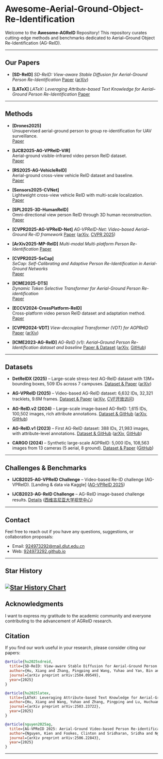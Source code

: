 # Awesome-Aerial-Ground-Object-Re-Identification

Welcome to the **Awesome-AGReID** Repository! This repository curates cutting-edge methods and benchmarks dedicated to Aerial–Ground Object Re-Identification (AG-ReID).

---

## Our Papers

* **\[SD-ReID]**
  *SD-ReID: View-aware Stable Diffusion for Aerial-Ground Person Re-Identification*
  [Paper](https://arxiv.org/abs/2504.09549) ([arXiv][1])

* **\[LATeX]**
  *LATeX: Leveraging Attribute-based Text Knowledge for Aerial–Ground Person Re-Identification*
  [Paper](https://arxiv.org/abs/2503.23722)

---

## Methods

* **\[Drones2025]**  
  Unsupervised aerial-ground person to group re-identification for UAV surveillance.  
  [Paper](https://doi.org/10.3390/drones9040244)

* **\[IJCB2025-AG-VPReID-VIR]**  
  Aerial-ground visible-infrared video person ReID dataset.  
  [Paper](https://arxiv.org/abs/2507.17995)

* **\[RS2025-AG-VehicleReID]**  
  Aerial-ground cross-view vehicle ReID dataset and baseline.  
  [Paper](https://www.mdpi.com/2072-4292/17/15/2653)

* **\[Sensors2025-CVNet]**  
  Lightweight cross-view vehicle ReID with multi-scale localization.  
  [Paper](https://www.mdpi.com/1424-8220/25/9/2809)

* **\[SPL2025-3D-HumanReID]**  
  Omni-directional view person ReID through 3D human reconstruction.  
  [Paper](https://www.researchgate.net/publication/387973999_Omni-Directional_View_Person_Re-Identification_Through_3D_Human_Reconstruction)

* **\[CVPR2025-AG-VPReID-Net]**
  *AG-VPReID-Net: Video-based Aerial–Ground Re-ID framework*
  [Paper](https://arxiv.org/abs/2503.08121) ([arXiv][2], [CVPR 2025][3])

* **\[ArXiv2025-MP-ReID]**
  *Multi-modal Multi-platform Person Re-Identification*
  [Paper](https://arxiv.org/abs/2503.17096)

* **\[CVPR2025-SeCap]**  
  *SeCap: Self-Calibrating and Adaptive Person Re-Identification in Aerial-Ground Networks*  
  [Paper](https://arxiv.org/abs/2503.06965)

* **\[ICME2025-DTS]**  
  *Dynamic Token Selective Transformer for Aerial-Ground Person Re-identification*  
  [Paper](https://arxiv.org/abs/2412.00433)

* **\[ECCV2024-CrossPlatform-ReID]**  
  Cross-platform video person ReID dataset and adaptation method.  
  [Paper](https://www.ecva.net/papers/eccv_2024/papers_ECCV/papers/03918.pdf)

* **\[CVPR2024-VDT]**
  *View-decoupled Transformer (VDT) for AGPReID*
  [Paper](https://arxiv.org/abs/2403.14513) ([arXiv][4])

* **\[ICME2023-AG-ReID]**
  *AG-ReID (v1): Aerial–Ground Person Re-Identification dataset and baseline*
  [Paper & Dataset](https://arxiv.org/abs/2303.08597) ([arXiv][5], [GitHub][6])

---

## Datasets

* **DetReIDX (2025)** – Large-scale stress-test AG-ReID dataset with 13M+ bounding boxes, 509 IDs across 7 campuses. [Dataset & Paper](https://arxiv.org/html/2505.04793v1) ([arXiv][7])

* **AG-VPReID (2025)** – Video-based AG-ReID dataset: 6,632 IDs, 32,321 tracklets, 9.6M frames. [Dataset & Paper](https://arxiv.org/abs/2503.08121) ([arXiv][2], [CVF开放访问][8])

* **AG-ReID.v2 (2024)** – Large-scale image-based AG-ReID: 1,615 IDs, 100,502 images, rich attribute annotations. [Dataset & GitHub](https://github.com/huynguyen792/AG-ReID.v2) ([arXiv][9], [GitHub][10])

* **AG-ReID.v1 (2023)** – First AG-ReID dataset: 388 IDs, 21,983 images, with attribute-level annotations. [Dataset & GitHub](https://github.com/huynguyen792/AG-ReID) ([arXiv][5], [GitHub][6])

* **CARGO (2024)** – Synthetic large-scale AGPReID: 5,000 IDs, 108,563 images from 13 cameras (5 aerial, 8 ground). [Dataset & Paper](https://github.com/LinlyAC/VDT-AGPReID) ([GitHub][11])

---

## Challenges & Benchmarks

* **IJCB2025-AG-VPReID Challenge** – Video-based Re-ID challenge (AG-VPReID). \[Landing & data via Kaggle] ([AG-VPReID 2025][12])

* **IJCB2023-AG-ReID Challenge** – AG-ReID image-based challenge results. [Details](https://vision.csee.wvu.edu/publications/nguyen23ijcb.pdf) ([西维吉尼亚大学视觉中心][13])

---

## Contact

Feel free to reach out if you have any questions, suggestions, or collaboration proposals:

* Email: [924973292@mail.dlut.edu.cn](mailto:924973292@mail.dlut.edu.cn)
* Web: [924973292.github.io](https://924973292.github.io)

---

## Star History

[![Star History Chart](https://api.star-history.com/svg?repos=924973292/Awesome-Aerial-Ground-Object-Re-Identification&type=Date)](https://www.star-history.com/#924973292/Awesome-Aerial-Ground-Object-Re-Identification&Date)
---

## Acknowledgments

I want to express my gratitude to the academic community and everyone contributing to the advancement of AGReID research.

## Citation
If you find our work useful in your research, please consider citing our papers:

```bibtex
@article{hu2025sdreid,
  title={SD-ReID: View-aware Stable Diffusion for Aerial-Ground Person Re-Identification},
  author={Hu, Xiang and Zhang, Pingping and Wang, Yuhao and Yan, Bin and Lu, Huchuan},
  journal={arXiv preprint arXiv:2504.09549},
  year={2025}
}

@article{hu2025latex,
  title={LATeX: Leveraging Attribute-based Text Knowledge for Aerial-Ground Person Re-Identification},
  author={Hu, Xiang and Wang, Yuhao and Zhang, Pingping and Lu, Huchuan},
  journal={arXiv preprint arXiv:2503.23722},
  year={2025}
}

@article{nguyen2025ag,
  title={AG-VPReID 2025: Aerial-Ground Video-based Person Re-identification Challenge Results},
  author={Nguyen, Kien and Fookes, Clinton and Sridharan, Sridha and Nguyen, Huy and Liu, Feng and Liu, Xiaoming and Ross, Arun and Michalski, Dana and Endrei, Tam{\'a}s and DeAndres-Tame, Ivan and others},
  journal={arXiv preprint arXiv:2506.22843},
  year={2025}
}
```

---

[1]: https://arxiv.org/html/2504.09549v1?utm_source=chatgpt.com "SD-ReID: View-aware Stable Diffusion for Aerial-Ground Person Re ..."
[2]: https://arxiv.org/abs/2503.08121?utm_source=chatgpt.com "AG-VPReID: A Challenging Large-Scale Benchmark for Aerial-Ground Video-based Person Re-Identification"
[3]: https://cvpr.thecvf.com/virtual/2025/poster/33154?utm_source=chatgpt.com "CVPR Poster AG-VPReID: A Challenging Large-Scale Benchmark ..."
[4]: https://arxiv.org/abs/2403.14513?utm_source=chatgpt.com "View-decoupled Transformer for Person Re-identification under Aerial-ground Camera Network"
[5]: https://arxiv.org/abs/2303.08597?utm_source=chatgpt.com "Aerial-Ground Person Re-ID"
[6]: https://github.com/huynguyen792/AG-ReID?utm_source=chatgpt.com "huynguyen792/AG-ReID - GitHub"
[7]: https://arxiv.org/html/2505.04793v1?utm_source=chatgpt.com "A Stress-Test Dataset for Real-World UAV-Based Person Recognition"
[8]: https://openaccess.thecvf.com/content/CVPR2025/papers/Nguyen_AG-VPReID_A_Challenging_Large-Scale_Benchmark_for_Aerial-Ground_Video-based_Person_Re-Identification_CVPR_2025_paper.pdf?utm_source=chatgpt.com "[PDF] AG-VPReID: A Challenging Large-Scale Benchmark for Aerial ..."
[9]: https://arxiv.org/abs/2401.02634?utm_source=chatgpt.com "AG-ReID.v2: Bridging Aerial and Ground Views for Person Re-identification"
[10]: https://github.com/huynguyen792/AG-ReID.v2?utm_source=chatgpt.com "huynguyen792/AG-ReID.v2 - GitHub"
[11]: https://github.com/LinlyAC/VDT-AGPReID?utm_source=chatgpt.com "LinlyAC/VDT-AGPReID: View-decoupled Transformer for ... - GitHub"
[12]: https://agvpreid25.github.io/?utm_source=chatgpt.com "AG-VPReID 2025"
[13]: https://vision.csee.wvu.edu/publications/nguyen23ijcb.pdf?utm_source=chatgpt.com "[PDF] AG-ReID 2023: Aerial-Ground Person Re-identification Challenge ..."

